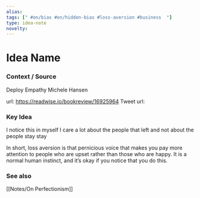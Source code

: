 ```yaml
---
alias: 
tags: [" #on/bias #on/hidden-bias #loss-aversion #business  "]
type: idea-note
novelty: 
---
```

# Idea Name

### Context / Source
Deploy Empathy
Michele Hansen

url: https://readwise.io/bookreview/16925964
Tweet url: 

### Key Idea

I notice this in myself
I care a lot about the people that left and not about the people stay stay

In short, loss aversion is that pernicious voice that makes you pay more attention to people who are upset rather than those who are happy. It is a normal human instinct, and it’s okay if you notice that you do this.

### See also
[[Notes/On Perfectionism]]

